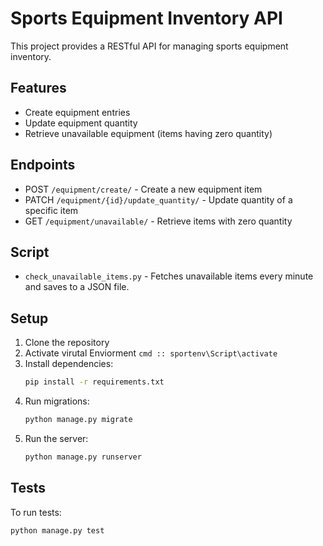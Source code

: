 # Sports Equipment Inventory API

This project provides a RESTful API for managing sports equipment inventory.



## Features
- Create equipment entries
- Update equipment quantity
- Retrieve unavailable equipment (items having zero quantity)

## Endpoints
- POST `/equipment/create/` - Create a new equipment item
- PATCH `/equipment/{id}/update_quantity/` - Update quantity of a specific item
- GET `/equipment/unavailable/` - Retrieve items with zero quantity

## Script
- `check_unavailable_items.py` - Fetches unavailable items every minute and saves to a JSON file.

## Setup
1. Clone the repository
2. Activate virutal Enviorment ```cmd :: sportenv\Script\activate```
3. Install dependencies:
    ```bash
    pip install -r requirements.txt
    ```
4. Run migrations:
    ```bash
    python manage.py migrate
    ```
5. Run the server:
    ```bash
    python manage.py runserver
    ```

## Tests
To run tests:
```bash
python manage.py test
```
